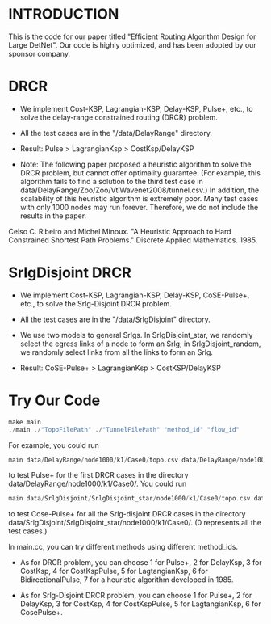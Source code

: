 # INTRODUCTION

This is the code for our paper titled "Efficient Routing Algorithm Design for Large DetNet". Our code is highly optimized, and has been adopted by our sponsor company.

# DRCR

- We implement Cost-KSP, Lagrangian-KSP, Delay-KSP, Pulse+, etc., to solve the delay-range constrained routing (DRCR) problem.

- All the test cases are in the "/data/DelayRange" directory.

- Result: Pulse > LagrangianKsp > CostKsp/DelayKSP

- Note: The following paper proposed a heuristic algorithm to solve the DRCR problem, but cannot offer optimality guarantee. (For example, this algorithm fails to find a solution to the third test case in data/DelayRange/Zoo/Zoo/VtlWavenet2008/tunnel.csv.) In addition, the scalability of this heuristic algorithm is extremely poor. Many test cases with only 1000 nodes may run forever. Therefore, we do not include the results in the paper.

Celso C. Ribeiro and Michel Minoux. "A Heuristic Approach to Hard Constrained Shortest Path Problems." Discrete Applied Mathematics. 1985.

# SrlgDisjoint DRCR

- We implement Cost-KSP, Lagrangian-KSP, Delay-KSP, CoSE-Pulse+, etc., to solve the Srlg-Disjoint DRCR problem.

- All the test cases are in the "/data/SrlgDisjoint" directory.

- We use two models to general Srlgs. In SrlgDisjoint_star, we randomly select the egress links of a node to form an Srlg; in SrlgDisjoint_random, we randomly select links from all the links to form an Srlg.

- Result: CoSE-Pulse+ > LagrangianKsp > CostKSP/DelayKSP

# Try Our Code

```c++
make main
./main ./"TopoFilePath" ./"TunnelFilePath" "method_id" "flow_id"
```

For example, you could run 
```c++
main data/DelayRange/node1000/k1/Case0/topo.csv data/DelayRange/node1000/k1/Case0/tunnel.csv 1 1
```
to test Pulse+ for the first DRCR cases in the directory data/DelayRange/node1000/k1/Case0/. You could run
```c++
main data/SrlgDisjoint/SrlgDisjoint_star/node1000/k1/Case0/topo.csv data/SrlgDisjoint/SrlgDisjoint_star/node1000/k1/Case0/tunnel_trap.csv 6 0
```
to test Cose-Pulse+ for all the Srlg-disjoint DRCR cases in the directory data/SrlgDisjoint/SrlgDisjoint_star/node1000/k1/Case0/. (0 represents all the test cases.)


In main.cc, you can try different methods using different method_ids.

- As for DRCR problem, you can choose 1 for Pulse+, 2 for DelayKsp, 3 for CostKsp, 4 for CostKspPulse, 5 for LagtangianKsp, 6 for BidirectionalPulse, 7 for a heuristic algorithm developed in 1985.

- As for Srlg-Disjoint DRCR problem, you can choose 1 for Pulse+, 2 for DelayKsp, 3 for CostKsp, 4 for CostKspPulse, 5 for LagtangianKsp, 6 for CosePulse+.
